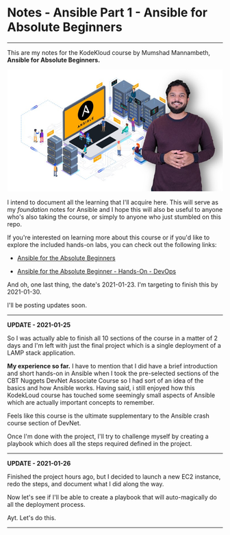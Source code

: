 <!-- 2021-01-22 23:18:41 -->

# Notes - Ansible Part 1 - Ansible for Absolute Beginners #
_________________________________________

This are my notes for the KodeKloud course by Mumshad Mannambeth, **Ansible for Absolute Beginners.**

<p align=center>
    <img src="Images/Udemy.png">
</p>

I intend to document all the learning that I'll acquire here. This will serve as my *foundation* notes for Ansible and I hope this will also be useful to anyone who's also taking the course, or simply to anyone who just stumbled on this repo.

If you're interested on learning more about this course or if you'd like to explore the included hands-on labs, you can check out the following links:

- [Ansible for the Absolute Beginners](https://kodekloud.com/p/ansible-for-the-absolute-beginners)

- [Ansible for the Absolute Beginner - Hands-On - DevOps](https://www.udemy.com/course/learn-ansible/)

And oh, one last thing, the date's 2021-01-23. I'm targeting to finish this by 2021-01-30.

I'll be posting updates soon.
_________________________________________

**UPDATE - 2021-01-25**

So I was actually able to finish all 10 sections of the course in a matter of 2 days and I'm left with just the final project which is a single deployment of a LAMP stack application.

**My experience so far.** I have to mention that I did have a brief introduction and short hands-on in Ansible when I took the pre-selected sections of the CBT Nuggets DevNet Associate Course so I had sort of an idea of the basics and how Ansible works. Having said, i still enjoyed how this KodekLoud course has touched some seemingly small aspects of Ansible which are actually important concepts to remember.

Feels like this course is the ultimate supplementary to the Ansible crash course section of DevNet.

Once I'm done with the project, I'll try to challenge myself by creating a playbook which does all the steps required defined in the project.
_________________________________________

**UPDATE - 2021-01-26**

Finished the project hours ago, but I decided to launch a new EC2 instance, redo the steps, and document what I did along the way.

Now let's see if I'll be able to create a playbook that will auto-magically do all the deployment process. 

Ayt. Let's do this.
_________________________________________
